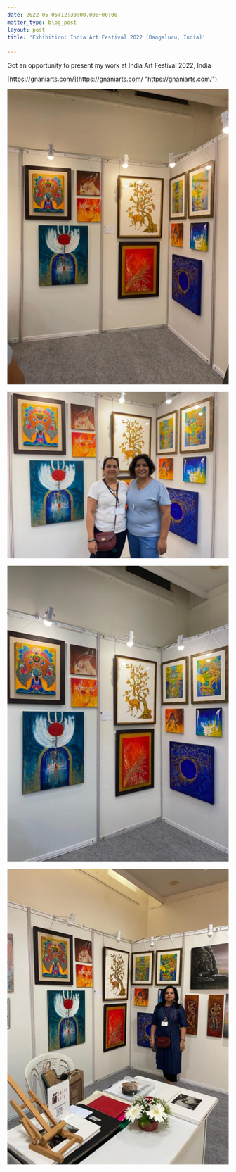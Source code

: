 ```yaml
---
date: 2022-05-05T12:30:00.000+00:00
matter_type: blog_post
layout: post
title: 'Exhibition: India Art Festival 2022 (Bangaluru, India)'

---
```

Got an opportunity to present my work at India Art Festival 2022, India

[https://gnaniarts.com/](https://gnaniarts.com/ "https://gnaniarts.com/")

![](/uploads/exhibitions_Bangalore_2022_19.jpg)

![](/uploads/exhibitions_Bangalore_2022_20.jpg)

![](/uploads/exhibitions_Bangalore_2022_21.jpg)

![](/uploads/exhibitions_Bangalore_2022_22.jpg)
